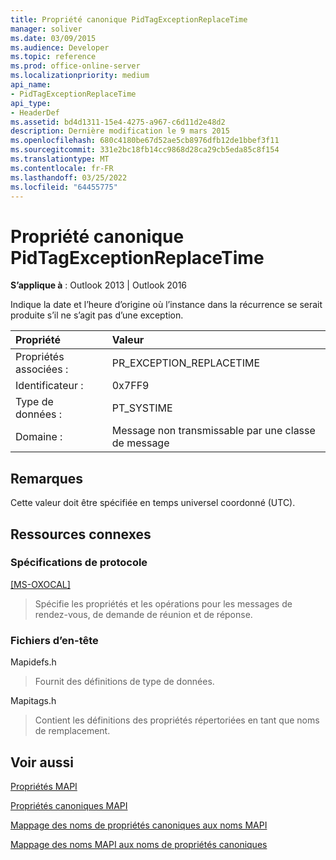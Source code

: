 ```yaml
---
title: Propriété canonique PidTagExceptionReplaceTime
manager: soliver
ms.date: 03/09/2015
ms.audience: Developer
ms.topic: reference
ms.prod: office-online-server
ms.localizationpriority: medium
api_name:
- PidTagExceptionReplaceTime
api_type:
- HeaderDef
ms.assetid: bd4d1311-15e4-4275-a967-c6d11d2e48d2
description: Dernière modification le 9 mars 2015
ms.openlocfilehash: 680c4180be67d52ae5cb8976dfb12de1bbef3f11
ms.sourcegitcommit: 331e2bc18fb14cc9868d28ca29cb5eda85c8f154
ms.translationtype: MT
ms.contentlocale: fr-FR
ms.lasthandoff: 03/25/2022
ms.locfileid: "64455775"
---
```

# <a name="pidtagexceptionreplacetime-canonical-property"></a>Propriété canonique PidTagExceptionReplaceTime

  
  
**S’applique à** : Outlook 2013 | Outlook 2016 
  
Indique la date et l’heure d’origine où l’instance dans la récurrence se serait produite s’il ne s’agit pas d’une exception.
  
|Propriété|Valeur|
|:-----|:-----|
|Propriétés associées :  <br/> |PR_EXCEPTION_REPLACETIME  <br/> |
|Identificateur :  <br/> |0x7FF9  <br/> |
|Type de données :  <br/> |PT_SYSTIME  <br/> |
|Domaine :  <br/> |Message non transmissable par une classe de message  <br/> |
   
## <a name="remarks"></a>Remarques

Cette valeur doit être spécifiée en temps universel coordonné (UTC).
  
## <a name="related-resources"></a>Ressources connexes

### <a name="protocol-specifications"></a>Spécifications de protocole

[[MS-OXOCAL]](https://msdn.microsoft.com/library/09861fde-c8e4-4028-9346-e7c214cfdba1%28Office.15%29.aspx)
  
> Spécifie les propriétés et les opérations pour les messages de rendez-vous, de demande de réunion et de réponse.
    
### <a name="header-files"></a>Fichiers d’en-tête

Mapidefs.h
  
> Fournit des définitions de type de données.
    
Mapitags.h
  
> Contient les définitions des propriétés répertoriées en tant que noms de remplacement.
    
## <a name="see-also"></a>Voir aussi



[Propriétés MAPI](mapi-properties.md)
  
[Propriétés canoniques MAPI](mapi-canonical-properties.md)
  
[Mappage des noms de propriétés canoniques aux noms MAPI](mapping-canonical-property-names-to-mapi-names.md)
  
[Mappage des noms MAPI aux noms de propriétés canoniques](mapping-mapi-names-to-canonical-property-names.md)

